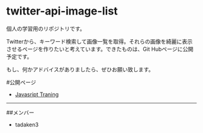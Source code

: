 # twitter-api-image-list
個人の学習用のリポジトリです。

Twitterから、キーワード検索して画像一覧を取得。それらの画像を綺麗に表示させるページを作りたいと考えています。できたものは、Git Hubページに公開予定です。

もし、何かアドバイスがありましたら、ぜひお願い致します。

#公開ページ
- [Javasript Traning](https://tadaken3.github.io/twitter-api-image-list/)


---
##メンバー
- tadaken3

